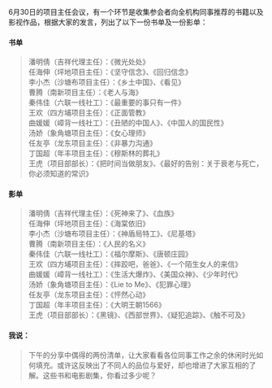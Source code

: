 
6月30日的项目主任会议，有一个环节是收集参会者向全机构同事推荐的书籍以及影视作品，根据大家的发言，列出了以下一份书单及一份影单：  

#### 书单  
> 潘明倩（吉祥代理主任）：《微光处处》  
任海伸（坪地项目主任）：《坚守信念》、《回归信念》  
李小杰（沙塘布项目主任）：《乡土中国》、《看见》  
曹腾（南新项目主任）：《老人与海》  
秦伟佳（六联一线社工）：《最重要的事只有一件》  
王欢（四方埔项目主任）：《正面管教》  
曲媛媛（嶂背一线社工）：《丑陋的中国人》、《中国人的国民性》  
汤娇（象角塘项目主任）：《女心理师》  
任友亭（龙东项目主任）：《非暴力沟通》  
丁国超（年丰项目主任）：《穆斯林的葬礼》  
王虎（项目部部长）：《把时间当做朋友》、《最好的告别：关于衰老与死亡，你必须知道的常识》  

#### 影单
> 潘明倩（吉祥代理主任）：《死神来了》、《血族》    
任海伸（坪地项目主任）：《海棠依旧》  
李小杰（沙塘布项目主任）：《神盾局特工》、《尼基塔》  
曹腾（南新项目主任）：《人民的名义》  
秦伟佳（六联一线社工）：《福尔摩斯》、《唐顿庄园》  
王欢（四方埔项目主任）：《摔跤吧，爸爸》、《一个陌生女人的来信》  
曲媛媛（嶂背一线社工）：《生活大爆炸》、《美国众神》、《少年时代》  
汤娇（象角塘项目主任）：《Lie to Me》、《犯罪心理》  
任友亭（龙东项目主任）：《怦然心动》  
丁国超（年丰项目主任）：《大明王朝1566》  
王虎（项目部部长）：《黑镜》、《西部世界》、《疑犯追踪》、《触不可及》   

#### 我说：
> 下午的分享中偶得的两份清单，让大家看看各位同事工作之余的休闲时光如何填充。或许这反映出了不同人的品位与爱好，却也增进了大家互相的了解。这些书和电影剧集，你看过多少呢？